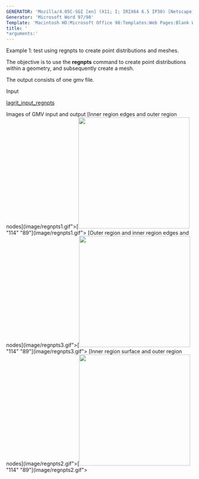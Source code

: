```yaml
---
GENERATOR: 'Mozilla/4.05C-SGI [en] (X11; I; IRIX64 6.5 IP30) [Netscape]'
Generator: 'Microsoft Word 97/98'
Template: 'Macintosh HD:Microsoft Office 98:Templates:Web Pages:Blank Web Page'
title: '
*arguments:'
---
```


Example 1: test using regnpts to create point distributions and meshes.


 The objective is to use the **regnpts** command to create point
 distributions within a geometry, and subsequently create a mesh.

 The output consists of one gmv file.

Input

 [lagrit\_input\_regnpts](../lagrit_input_regnpts)

Images of GMV input and output
[Inner region edges and outer region
nodes](image/regnpts1.gif">[<img height="300" width="300" src="https://lanl.github.io/LaGriT/docs/assets/images/regnpts1_tn.gif">"114"
"89"](image/regnpts1.gif">
[Outer region and inner region edges and
nodes](image/regnpts3.gif">[<img height="300" width="300" src="https://lanl.github.io/LaGriT/docs/assets/images/regnpts3_tn.gif">"114"
"89"](image/regnpts3.gif">
[Inner region surface and outer region
nodes](image/regnpts2.gif">[<img height="300" width="300" src="https://lanl.github.io/LaGriT/docs/assets/images/regnpts2_tn.gif">"114"
"89"](image/regnpts2.gif">
